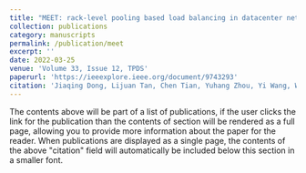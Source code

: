```yaml
---
title: "MEET: rack-level pooling based load balancing in datacenter networks"
collection: publications
category: manuscripts
permalink: /publication/meet
excerpt: ''
date: 2022-03-25
venue: 'Volume 33, Issue 12, TPDS'
paperurl: 'https://ieeexplore.ieee.org/document/9743293'
citation: 'Jiaqing Dong, Lijuan Tan, Chen Tian, Yuhang Zhou, Yi Wang, Wanchun Dou, and Guihai Chen. MEET: rack-level pooling based load balancing in datacenter networks. IEEE Transactions on Parallel and Distributed Systems (TPDS), Vol. 33, Issue. 12, On page(s): 3628-3639, 2022.'
---
```


The contents above will be part of a list of publications, if the user clicks the link for the publication than the contents of section will be rendered as a full page, allowing you to provide more information about the paper for the reader. When publications are displayed as a single page, the contents of the above "citation" field will automatically be included below this section in a smaller font.
